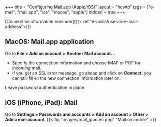 +++
title = "Configuring Mail.app (Apple/iOS)"
layout = "howto"
tags = ["e-mail", "mail.app", "ios", "macos", "apple"]
hidden = true
+++

[Connection information reminder]({{< ref "e-mails/use-an-e-mail-address">}})

## MacOS: Mail.app application

Go to **File > Add an account > Another Mail account...**

- Specify the connection information and choose IMAP or POP for *incoming* mail.
- If you get an SSL error message, go ahead and click on **Connect**, you can still fill-in the new connection information later on.

Leave password authentication in place.

## iOS (iPhone, iPad): Mail

Go to **Settings > Passwords and accounts > Add an account > Other > Add a mail account**. {{< fig "images/mail_ipad.en.png" "Mail on mobile" >}}
